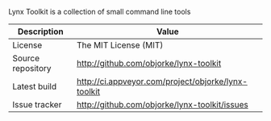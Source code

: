 Lynx Toolkit is a collection of small command line tools

Description         | Value
--------------------|-----------------------
License             | The MIT License (MIT)
Source repository   | http://github.com/objorke/lynx-toolkit
Latest build        | http://ci.appveyor.com/project/objorke/lynx-toolkit
Issue tracker       | http://github.com/objorke/lynx-toolkit/issues
